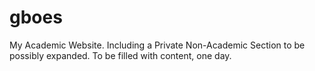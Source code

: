 # gboes
My Academic Website. Including a Private Non-Academic Section to be possibly expanded. To be filled with content, one day.
